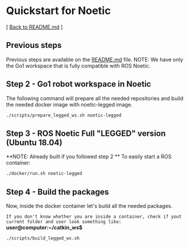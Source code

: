 # Quickstart for Noetic
[ [Back to README.md](../README.md) ]

## Previous steps
Previous steps are available on the [README.md](../README.md) file.
NOTE: We have only the Go1 workspace that is fully compatible with ROS Noetic.

## Step 2 - Go1 robot workspace in Noetic

The following command will prepare all the needed repositories and build the needed docker image with noetic-legged image.
```bash
./scripts/prepare_legged_ws.sh noetic-legged
```

## Step 3 - ROS Noetic Full "LEGGED" version (Ubuntu 18.04)
**NOTE: Already built if you followed step 2 **
To easily start a ROS container:
```bash
./docker/run.sh noetic-legged
```

## Step 4 - Build the packages
Now, inside the docker container let's build all the needed packages.

```If you don't know whether you are inside a container, check if yout current folder and user look something like:``` **user@computer:~/catkin_ws$**

```bash
./scripts/build_legged_ws.sh
```
